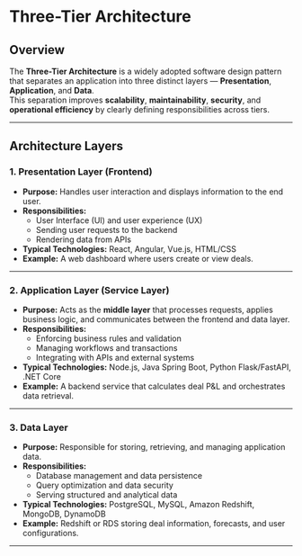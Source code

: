 # Three-Tier Architecture

## Overview

The **Three-Tier Architecture** is a widely adopted software design pattern that separates an application into three distinct layers — **Presentation**, **Application**, and **Data**.  
This separation improves **scalability**, **maintainability**, **security**, and **operational efficiency** by clearly defining responsibilities across tiers.

---

## Architecture Layers

### 1. Presentation Layer (Frontend)
- **Purpose:** Handles user interaction and displays information to the end user.
- **Responsibilities:**
    - User Interface (UI) and user experience (UX)
    - Sending user requests to the backend
    - Rendering data from APIs
- **Typical Technologies:** React, Angular, Vue.js, HTML/CSS
- **Example:** A web dashboard where users create or view deals.

---

### 2. Application Layer (Service Layer)
- **Purpose:** Acts as the **middle layer** that processes requests, applies business logic, and communicates between the frontend and data layer.
- **Responsibilities:**
    - Enforcing business rules and validation
    - Managing workflows and transactions
    - Integrating with APIs and external systems
- **Typical Technologies:** Node.js, Java Spring Boot, Python Flask/FastAPI, .NET Core
- **Example:** A backend service that calculates deal P&L and orchestrates data retrieval.

---

### 3. Data Layer
- **Purpose:** Responsible for storing, retrieving, and managing application data.
- **Responsibilities:**
    - Database management and data persistence
    - Query optimization and data security
    - Serving structured and analytical data
- **Typical Technologies:** PostgreSQL, MySQL, Amazon Redshift, MongoDB, DynamoDB
- **Example:** Redshift or RDS storing deal information, forecasts, and user configurations.

---